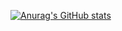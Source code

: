 [![Anurag's GitHub stats](https://github-readme-stats.vercel.app/api?username=FelipeRotermel&hide=prs,issues&show_icons=true&theme=radical)](https://github.com/anuraghazra/github-readme-stats)
